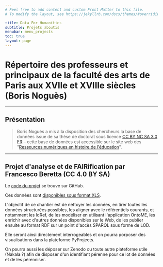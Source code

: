```yaml
---
# Feel free to add content and custom Front Matter to this file.
# To modify the layout, see https://jekyllrb.com/docs/themes/#overriding-theme-defaults

title: Data For Humanities
subtitle: Projets aboutis
menubar: menu_projects
toc: true
layout: page
---
```


# Répertoire des professeurs et principaux de la faculté des arts de Paris aux XVIIe et XVIIIe siècles (Boris Noguès)

------------------------------------------

## Présentation

> Boris Nogués a mis à la disposition des chercheurs la base de données issue de sa thèse de doctorat sous licence [CC BY NC SA 3.0 FR](http://creativecommons.org/licenses/by-nc-sa/3.0/fr/) – cette base de données est accessible sur le site web des "[Ressources numériques en histoire de l'éducation](http://rhe.ish-lyon.cnrs.fr/?q=pfap)".

------------------------------------------

## Projet d'analyse et de FAIRification par Francesco Beretta (CC 4.0 BY SA)

Le [code du projet](https://github.com/atterebf/atelier_arhn) se trouve sur GitHub.


Ces données sont [disponibles sous format XLS](https://phn-wiki.ish-lyon.cnrs.fr/lib/exe/fetch.php?media=fairdata:pfap.xls.zip).

L'objectif de ce chantier est de nettoyer les données, en tirer toutes les données structurées possibles, les aligner avec le référentiels courants, et notamment les IdRef, de les modéliser en utilisant l'application OntoME, les enrichir avec d'autres données disponibles sur le Web, de les publier ensuite au format RDF sur un point d'accès SPARQL sous forme de LOD.

Elle seront ainsi directement interrogeables et on pourra porposer des visualisations dans la plateforme PyProjects.

On pourra aussi les déposer sur Zenodo ou toute autre plateforme utile (Nakala ?) afin de disposer d'un identifiant pérenne pour ce lot de données et de les pérenniser.
